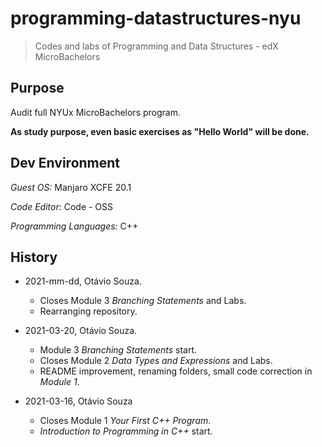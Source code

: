 # programming-datastructures-nyu

> Codes and labs of Programming and Data Structures - edX MicroBachelors

## Purpose

Audit full NYUx MicroBachelors program.

**As study purpose, even basic exercises as "Hello World" will be done.**

## Dev Environment

_Guest OS:_ Manjaro XCFE 20.1

_Code Editor:_ Code - OSS

_Programming Languages:_ C++

## History

- 2021-mm-dd, Otávio Souza.
  - Closes Module 3 _Branching Statements_ and Labs.
  - Rearranging repository.

- 2021-03-20, Otávio Souza.
  - Module 3 _Branching Statements_ start.
  - Closes Module 2 _Data Types and Expressions_ and Labs.
  - README improvement, renaming folders, small code correction in _Module 1_.

- 2021-03-16, Otávio Souza
  - Closes Module 1 _Your First C++ Program_.
  - _Introduction to Programming in C++_ start.
